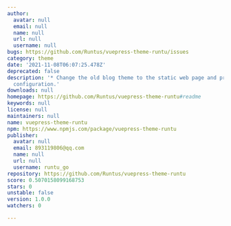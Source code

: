 ```yaml
---
author:
  avatar: null
  email: null
  name: null
  url: null
  username: null
bugs: https://github.com/Runtus/vuepress-theme-runtu/issues
category: theme
date: '2021-11-08T06:07:25.478Z'
deprecated: false
description: '* Change the old blog theme to the static web page and provide customize
  configuration.'
downloads: null
homepage: https://github.com/Runtus/vuepress-theme-runtu#readme
keywords: null
license: null
maintainers: null
name: vuepress-theme-runtu
npm: https://www.npmjs.com/package/vuepress-theme-runtu
publisher:
  avatar: null
  email: 893119806@qq.com
  name: null
  url: null
  username: runtu_go
repository: https://github.com/Runtus/vuepress-theme-runtu
score: 0.5070158099168753
stars: 0
unstable: false
version: 1.0.0
watchers: 0

---
```


